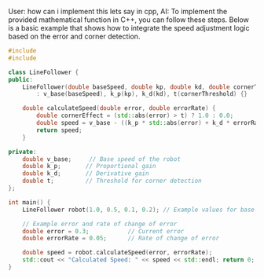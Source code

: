 User: how can i implement this lets say in cpp, AI: To implement the provided mathematical function in C++, you can follow these steps. Below is a basic example that shows how to integrate the speed adjustment logic based on the error and corner detection. 

```cpp
#include 
#include 

class LineFollower {
public:
    LineFollower(double baseSpeed, double kp, double kd, double cornerThreshold)
        : v_base(baseSpeed), k_p(kp), k_d(kd), t(cornerThreshold) {}

    double calculateSpeed(double error, double errorRate) {
        double cornerEffect = (std::abs(error) > t) ? 1.0 : 0.0;
        double speed = v_base - ((k_p * std::abs(error) + k_d * errorRate) * (1 + cornerEffect));
        return speed;
    }

private:
    double v_base;     // Base speed of the robot
    double k_p;       // Proportional gain
    double k_d;       // Derivative gain
    double t;         // Threshold for corner detection
};

int main() {
    LineFollower robot(1.0, 0.5, 0.1, 0.2); // Example values for base speed, gains, and threshold

    // Example error and rate of change of error
    double error = 0.3;           // Current error
    double errorRate = 0.05;      // Rate of change of error

    double speed = robot.calculateSpeed(error, errorRate);
    std::cout << "Calculated Speed: " << speed << std::endl; return 0; 
} 
```